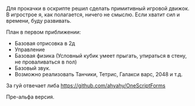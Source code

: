 Для прокачки в оскрипте решил сделать примитивный игровой движок. В игрострое я, как полагается, ничего не смыслю. Если хватит сил и времени, буду развивать.

План в первом приближении:
- Базовая отрисовка в 2д
- Управление
- Базовая физика (Условный кубик умеет прыгать, упираться в стену, не проваливаться в пол)
- Базовый звук.
- Возможно реализовать Танчики, Тетрис, Галакси варс, 2048 и т.д.

За гуй отвечает либа https://github.com/ahyahy/OneScriptForms

Пре-альфа версия.